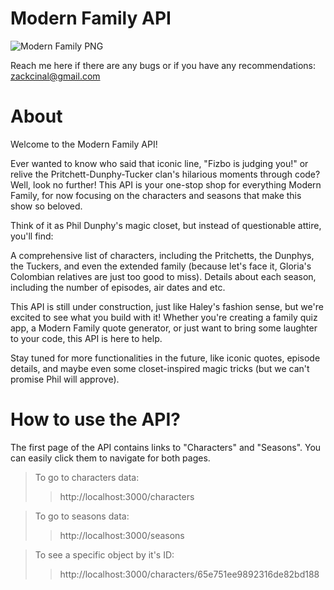 # Modern Family API

![Modern Family PNG](https://upload.wikimedia.org/wikipedia/commons/thumb/7/77/Modern_Family_Title.svg/1200px-Modern_Family_Title.svg.png)

Reach me here if there are any bugs or if you have any recommendations:
zackcinal@gmail.com
# About


Welcome to the Modern Family API!

Ever wanted to know who said that iconic line, "Fizbo is judging you!" or relive the Pritchett-Dunphy-Tucker clan's hilarious moments through code? Well, look no further! This API is your one-stop shop for everything Modern Family, for now focusing on the characters and seasons that make this show so beloved.

Think of it as Phil Dunphy's magic closet, but instead of questionable attire, you'll find:

A comprehensive list of characters, including the Pritchetts, the Dunphys, the Tuckers, and even the extended family (because let's face it, Gloria's Colombian relatives are just too good to miss).
Details about each season, including the number of episodes, air dates and etc.

This API is still under construction, just like Haley's fashion sense, but we're excited to see what you build with it! Whether you're creating a family quiz app, a Modern Family quote generator, or just want to bring some laughter to your code, this API is here to help.

Stay tuned for more functionalities in the future, like iconic quotes, episode details, and maybe even some closet-inspired magic tricks (but we can't promise Phil will approve).

# How to use the API?

The first page of the API contains links to "Characters" and "Seasons".
You can easily click them to navigate for both pages. 

> To go to characters data:
>> http://localhost:3000/characters

>To go to seasons data: 
>> http://localhost:3000/seasons

>To see a specific object by it's ID: 
>> http://localhost:3000/characters/65e751ee9892316de82bd188
